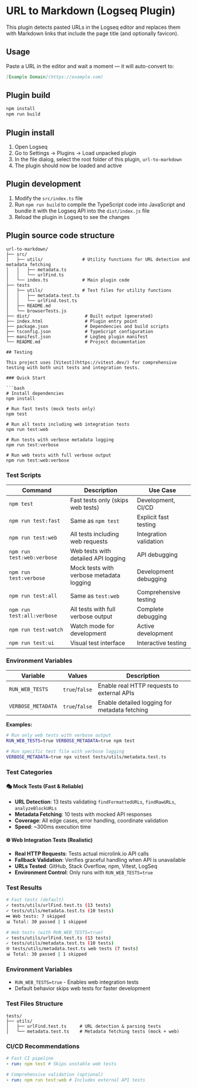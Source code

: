 # URL to Markdown (Logseq Plugin)

This plugin detects pasted URLs in the Logseq editor and replaces them with Markdown links that include the page title (and optionally favicon).

## Usage

Paste a URL in the editor and wait a moment — it will auto-convert to:

```md
[Example Domain](https://example.com)
```

## Plugin build

```bash
npm install
npm run build
```

## Plugin install

1. Open Logseq
2. Go to Settings → Plugins → Load unpacked plugin
3. In the file dialog, select the root folder of this plugin, `url-to-markdown`
4. The plugin should now be loaded and active

## Plugin development

1. Modify the `src/index.ts` file
2. Run `npm run build` to compile the TypeScript code into JavaScript and bundle it with the Logseq API into the `dist/index.js` file
3. Reload the plugin in Logseq to see the changes

## Plugin source code structure

````
url-to-markdown/
├── src/
│   ├── utils/               # Utility functions for URL detection and metadata fetching
│   │   ├── metadata.ts
│   │   └── urlFind.ts
│   └── index.ts             # Main plugin code
├── tests
│   ├── utils/               # Test files for utility functions
│   │   ├── metadata.test.ts
│   │   └── urlFind.test.ts
│   ├── README.md
│   └── browserTests.js
├── dist/                     # Built output (generated)
├── index.html                # Plugin entry point
├── package.json              # Dependencies and build scripts
├── tsconfig.json             # TypeScript configuration
├── manifest.json             # LogSeq plugin manifest
└── README.md                 # Project documentation

## Testing

This project uses [Vitest](https://vitest.dev/) for comprehensive testing with both unit tests and integration tests.

### Quick Start

```bash
# Install dependencies
npm install

# Run fast tests (mock tests only)
npm test

# Run all tests including web integration tests
npm run test:web

# Run tests with verbose metadata logging
npm run test:verbose

# Run web tests with full verbose output
npm run test:web:verbose
````

### Test Scripts

| Command                    | Description                              | Use Case               |
| -------------------------- | ---------------------------------------- | ---------------------- |
| `npm test`                 | Fast tests only (skips web tests)        | Development, CI/CD     |
| `npm run test:fast`        | Same as `npm test`                       | Explicit fast testing  |
| `npm run test:web`         | All tests including web requests         | Integration validation |
| `npm run test:web:verbose` | Web tests with detailed API logging      | API debugging          |
| `npm run test:verbose`     | Mock tests with verbose metadata logging | Development debugging  |
| `npm run test:all`         | Same as `test:web`                       | Comprehensive testing  |
| `npm run test:all:verbose` | All tests with full verbose output       | Complete debugging     |
| `npm run test:watch`       | Watch mode for development               | Active development     |
| `npm run test:ui`          | Visual test interface                    | Interactive testing    |

### Environment Variables

| Variable           | Values         | Description                                   |
| ------------------ | -------------- | --------------------------------------------- |
| `RUN_WEB_TESTS`    | `true`/`false` | Enable real HTTP requests to external APIs    |
| `VERBOSE_METADATA` | `true`/`false` | Enable detailed logging for metadata fetching |

**Examples:**

```bash
# Run only web tests with verbose output
RUN_WEB_TESTS=true VERBOSE_METADATA=true npm test

# Run specific test file with verbose logging
VERBOSE_METADATA=true npx vitest tests/utils/metadata.test.ts
```

### Test Categories

#### 🎭 **Mock Tests (Fast & Reliable)**

- **URL Detection**: 13 tests validating `findFormattedURLs`, `findRawURLs`, `analyzeBlockURLs`
- **Metadata Fetching**: 10 tests with mocked API responses
- **Coverage**: All edge cases, error handling, coordinate validation
- **Speed**: ~300ms execution time

#### 🌐 **Web Integration Tests (Realistic)**

- **Real HTTP Requests**: Tests actual microlink.io API calls
- **Fallback Validation**: Verifies graceful handling when API is unavailable
- **URLs Tested**: GitHub, Stack Overflow, npm, Vitest, LogSeq
- **Environment Control**: Only runs with `RUN_WEB_TESTS=true`

### Test Results

```bash
# Fast tests (default)
✓ tests/utils/urlFind.test.ts (13 tests)
✓ tests/utils/metadata.test.ts (10 tests)
⏭️ Web tests: 7 skipped
📊 Total: 30 passed | 1 skipped

# Web tests (with RUN_WEB_TESTS=true)
✓ tests/utils/urlFind.test.ts (13 tests)
✓ tests/utils/metadata.test.ts (10 tests)
🌐 tests/utils/metadata.test.ts web tests (7 tests)
📊 Total: 30 passed | 1 skipped
```

### Environment Variables

- `RUN_WEB_TESTS=true` - Enables web integration tests
- Default behavior skips web tests for faster development

### Test Files Structure

```
tests/
├── utils/
│   ├── urlFind.test.ts     # URL detection & parsing tests
│   └── metadata.test.ts    # Metadata fetching tests (mock + web)
```

### CI/CD Recommendations

```yaml
# Fast CI pipeline
- run: npm test # Skips unstable web tests

# Comprehensive validation (optional)
- run: npm run test:web # Includes external API tests
```
